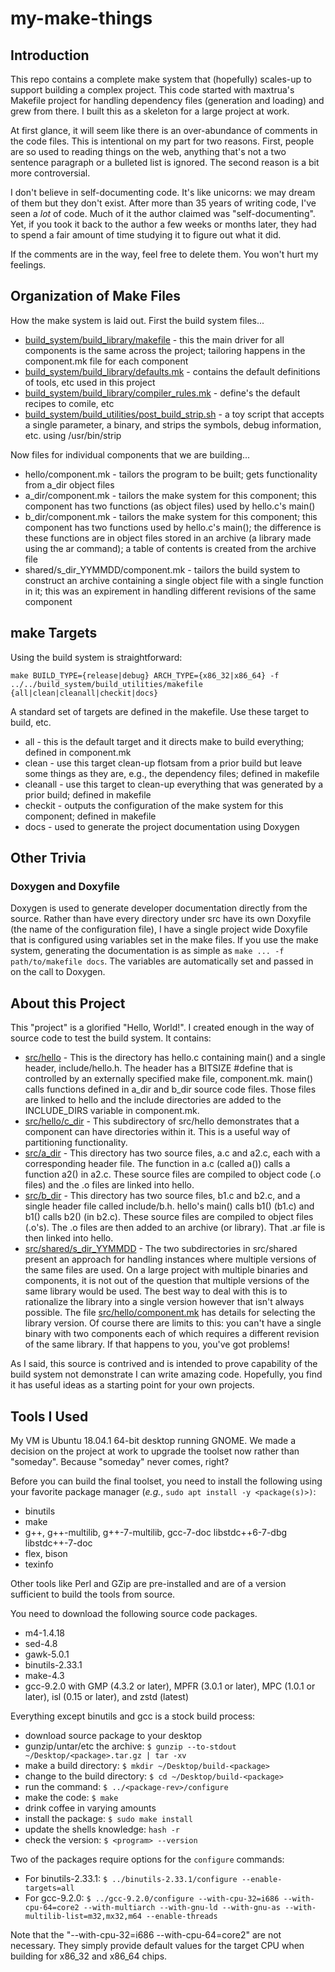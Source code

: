 # my-make-things

## Introduction

This repo contains a complete make system that (hopefully)
scales-up to support building a complex project. This code
started with maxtrua's Makefile project for handling dependency
files (generation and loading) and grew from there. I built this
as a skeleton for a large project at work.

At first glance, it will seem like there is an over-abundance of
comments in the code files. This is intentional on my part for
two reasons. First, people are so used to reading things on the
web, anything that's not a two sentence paragraph or a bulleted
list is ignored.  The second reason is a bit more controversial.

I don't believe in self-documenting code. It's like unicorns: we may
dream of them but they don't exist. After more than 35 years of 
writing code, I've seen a *lot* of code. Much of it the author
claimed was "self-documenting".  Yet, if you took it back to the
author a few weeks or months later, they had to spend a fair amount
of time studying it to figure out what it did.

If the comments are in the way, feel free to delete them. You won't
hurt my feelings.

## Organization of Make Files

How the make system is laid out. First the build system files...

* [build_system/build_library/makefile](https://github.com/neocliff/my-make-things/blob/master/build_system/build_library/makefile) -
this the main driver for
all components is the same across the project; tailoring happens
in the component.mk file for each component
* [build_system/build_library/defaults.mk](https://github.com/neocliff/my-make-things/blob/master/build_system/build_library/defaults.mk) -
contains the default definitions of tools, etc used in this project
* [build_system/build_library/compiler_rules.mk](https://github.com/neocliff/my-make-things/blob/master/build_system/build_library/compiler_rules.mk) - define's the
default recipes to comile, etc
* [build_system/build_utilities/post_build_strip.sh](https://github.com/neocliff/my-make-things/blob/master/build_system/build_utilities/post_build_strip.sh) -
a toy script that accepts a single parameter, a binary, and strips the symbols,
debug information, etc. using /usr/bin/strip

Now files for individual components that we are building...

* hello/component.mk - tailors the program to be built; gets
functionality from a_dir object files
* a_dir/component.mk - tailors the make system for this component;
this component has two functions (as object files) used by hello.c's
main()
* b_dir/component.mk - tailors the make system for this component;
this component has two functions used by hello.c's main(); the
difference is these functions are in object files stored in an
archive (a library made using the ar command); a table of contents
is created from the archive file
* shared/s_dir_YYMMDD/component.mk - tailors the build system to
construct an archive containing a single object file with a single
function in it; this was an expirement in handling different revisions
of the same component

## make Targets

Using the build system is straightforward:

`make BUILD_TYPE={release|debug} ARCH_TYPE={x86_32|x86_64}
-f ../../build_system/build_utilities/makefile
{all|clean|cleanall|checkit|docs}`

A standard set of targets are defined in the makefile. Use
these target to build, etc.

* all - this is the default target and it directs make to build
everything; defined in component.mk
* clean - use this target  clean-up flotsam from a prior build
but leave some things as they are, e.g., the dependency files;
defined in makefile
* cleanall - use this target to clean-up everything that was
generated by a prior build; defined in makefile
* checkit - outputs the configuration of the make system for
this component; defined in makefile
* docs - used to generate the project documentation using
Doxygen

## Other Trivia

### Doxygen and Doxyfile

Doxygen is used to generate developer documentation directly from the source.
Rather than have every directory under src have its own Doxyfile (the name
of the configuration file), I have a single project wide Doxyfile that is
configured using variables set in the make files. If you use the make system,
generating the documentation is as simple as `make ... -f path/to/makefile
docs`. The variables are automatically set and passed in on the call to
Doxygen.

## About this Project

This "project" is a glorified "Hello, World!". I created enough
in the way of source code to test the build system. It contains:

* [src/hello](https://github.com/neocliff/my-make-things/blob/master/src/hello) -
This is the directory has hello.c containing main()
and a single header, include/hello.h. The header has a BITSIZE #define
that is controlled by an externally specified make file, component.mk.
main() calls functions defined in a_dir and b_dir source code files.
Those files are linked to hello and the include directories are
added to the INCLUDE_DIRS variable in component.mk.
* [src/hello/c_dir](https://github.com/neocliff/my-make-things/blob/master/src/hello/c_dir) -
This subdirectory of src/hello demonstrates that
a component can have directories within it. This is a useful way of
partitioning functionality.
* [src/a_dir](https://github.com/neocliff/my-make-things/blob/master/src/a_dir) -
This directory has two source files, a.c and a2.c,
each with a corresponding header file. The function in a.c (called
a()) calls a function a2() in a2.c. These source files are compiled
to object code (.o files) and the .o files are linked into hello.
* [src/b_dir](https://github.com/neocliff/my-make-things/blob/master/src/b_dir) -
This directory has two source files, b1.c and b2.c,
and a single header file called include/b.h. hello's main() calls
b1() (b1.c) and b1() calls b2() (in b2.c). These source files
are compiled to object files (.o's). The .o files are then added
to an archive (or library). That .ar file is then linked into
hello.
* [src/shared/s_dir_YYMMDD](https://github.com/neocliff/my-make-things/blob/master/src/shared) -
The two subdirectories in src/shared present an
approach for handling instances where multiple versions of the same
files are used. On a large project with multiple binaries and
components, it is not out of the question that multiple versions
of the same library would be used. The best way to deal with this
is to rationalize the library into a single version however that isn't
always possible. The file [src/hello/component.mk](https://github.com/neocliff/my-make-things/blob/master/src/hello/component.mk)
has details for selecting the library version. Of course there are
limits to this: you can't have a single binary with two components
each of which requires a different revision of the same library.
If that happens to you, you've got problems!

As I said, this source is contrived and is intended to prove
capability of the build system not demonstrate I can write amazing
code. Hopefully, you find it has useful ideas as a starting point for
your own projects.

## Tools I Used

My VM is Ubuntu 18.04.1 64-bit desktop running GNOME. We made a decision on the
project at work to upgrade the toolset now rather than "someday". Because
"someday" never comes, right?

Before you can build the final toolset, you need to install the following using
your favorite package manager (_e.g._, `sudo apt install -y <package(s)>)`:

* binutils
* make
* g++, g++-multilib, g++-7-multilib, gcc-7-doc libstdc++6-7-dbg libstdc++-7-doc
* flex, bison
* texinfo

Other tools like Perl and GZip are pre-installed and are of a version sufficient
to build the tools from source.

You need to download the following source code packages.

* m4-1.4.18
* sed-4.8
* gawk-5.0.1
* binutils-2.33.1
* make-4.3
* gcc-9.2.0 with GMP (4.3.2 or later), MPFR (3.0.1 or later), MPC (1.0.1 or
later), isl (0.15 or later), and zstd (latest)

Everything except binutils and gcc is a stock build process:

* download source package to your desktop
* gunzip/untar/etc the archive: `$ gunzip --to-stdout ~/Desktop/<package>.tar.gz | tar -xv`
* make a build directory: `$ mkdir ~/Desktop/build-<package>`
* change to the build directory: `$ cd ~/Desktop/build-<package>`
* run the command: `$ ../<package-rev>/configure`
* make the code: `$ make`
* drink coffee in varying amounts
* install the package: `$ sudo make install`
* update the shells knowledge: `hash -r`
* check the version: `$ <program> --version`

Two of the packages require options for the `configure` commands:

* For binutils-2.33.1: `$ ../binutils-2.33.1/configure --enable-targets=all`
* For gcc-9.2.0: `$ ../gcc-9.2.0/configure --with-cpu-32=i686 --with-cpu-64=core2
--with-multiarch --with-gnu-ld --with-gnu-as --with-multilib-list=m32,mx32,m64
--enable-threads`

Note that the "--with-cpu-32=i686 --with-cpu-64=core2" are not necessary. They
simply provide default values for the target CPU when building for x86_32 and
x86_64 chips.
